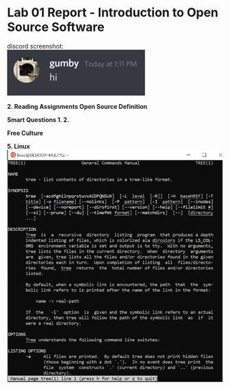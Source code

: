 # Lab 01 Report - Introduction to Open Source Software

discord screenshot: <br />
![discord_screenshot](screenshot.PNG)

<b> 2. Reading Assignments <b/>
Open Source Definition

Smart Questions
1. 
2. 

Free Culture

<b> 5. Linux <b/>
![tree screenshot](tree.PNG)
  
